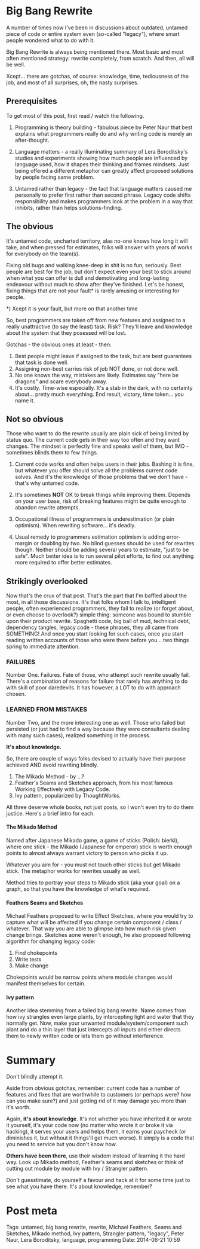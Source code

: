 Big Bang Rewrite
================

A number of times now I've been in discussions about outdated, untamed piece of code or entire system even (so-called "legacy"), where smart people wondered what to do with it.

Big Bang Rewrite is always being mentioned there. Most basic and most often mentioned strategy: rewrite completely, from scratch. And then, all will be well.

Xcept... there are gotchas, of course: knowledge, time, tediousness of the job, and most of all surprises, oh, the nasty surprises.

Prerequisites
-------------
To get most of this post, first read / watch the following.

1. Programming is theory building - fabulous piece by Peter Naur that best explains what programmers really do and why writing code is merely an after-thought.

2. Language matters - a really illuminating summary of Lera Boroditsky's studies and experiments showing how much people are influenced by language used, how it shapes their thinking and frames mindsets. Just being offered a different metaphor can greatly affect proposed solutions by people facing same problem.

3. Untamed rather than legacy - the fact that language matters caused me personally to prefer first rather than second phrase. Legacy code shifts responsibility and makes programmers look at the problem in a way that inhibits, rather than helps solutions-finding. 

The obvious
-----------
It's untamed code, uncharted territory, alas no-one knows how long it will take, and when pressed for estimates, folks will answer with years of works for everybody on the team(s).

Fixing old bugs and walking knee-deep in shit is no fun, seriously. Best people are best for the job, but don't expect even your best to stick around when what you can offer is dull and demotivating and long-lasting endeavour without much to show after they've finished. 
Let's be honest, fixing things that are not your fault* is rarely amusing or interesting for people.

*) Xcept it is your fault, but more on that another time

So, best programmers are taken off from new features and assigned to a really unattractive (to say the least) task. Risk? They'll leave and knowledge about the system that they posessed will be lost.

Gotchas - the obvious ones at least - then:

1) Best people might leave if assigned to the task, but are best guarantees that task is done well.
2) Assigning non-best carries risk of job NOT done, or not done well.
3) No one knows the way, mistakes are likely. Estimates say "here be dragons" and scare everybody away.
4) It's costly. Time-wise especially. It's a stab in the dark, with no certainty about... pretty much everything. End result, victory, time taken... you name it.

Not so obvious
--------------
Those who want to do the rewrite usually are plain sick of being limited by status quo. The current code gets in their way too often and they want changes. The mindset is perfectly fine and speaks well of them, but IMO - sometimes blinds them to few things.

1. Current code works and often helps users in their jobs. Bashing it is fine, but whatever you offer should solve all the problems current code solves. And it's the knowledge of those problems that we don't have - that's why untamed code.

2. It's sometimes **NOT** OK to break things while improving them. Depends on your user base, risk of breaking features might be quite enough to abandon rewrite attempts.

3. Occupational illness of programmers is underestimation (or plain optimism). When rewriting software... it's deadly.

4. Usual remedy to programmers estimation optimism is adding error-margin or doubling by two. No blind guesses should be used for rewrites though. Neither should be adding several years to estimate, "just to be safe". Much better idea is to run several pilot efforts, to find out anything more required to offer better estimates. 

Strikingly overlooked
---------------------

Now that's the crux of that post. That's the part that I'm baffled about the most, in all those discussions. It's that folks whom I talk to, intelligent people, often experienced programmers, they fail to realize (or forget about, or even choose to overlook?) simple thing: someone was bound to stumble upon their product rewrite. Spaghetti code, big ball of mud, technical debt, dependency tangles, legacy code  - these phrases, they all came from SOMETHING! And once you start looking for such cases, once you start reading written accounts of those who were there before you... two things spring to immediate attention.

### FAILURES
Number One. Failures. Fate of those, who attempt such rewrite usually fail. There's a combination of reasons for failure that rarely has anything to do with skill of poor daredevils. It has however, a LOT to do with approach chosen.

### LEARNED FROM MISTAKES
Number Two, and the more interesting one as well. Those who failed but persisted (or just had to find a way because they were consultants dealing with many such cases), realized something in the process.

**It's about knowledge.** 

So, there are couple of ways folks devised to actually have their purpose achieved AND avoid rewriting blindly. 

1. The Mikado Method - by ...?
2. Feather's Seams and Sketches approach, from his most famous Working Effectively with Legacy Code.
3. Ivy pattern, popularized by ThoughtWorks.

All three deserve whole books, not just posts, so I won't even try to do them justice. Here's a brief intro for each.

#### The Mikado Method
Named after Japanese Mikado game, a game of sticks (Polish: bierki), where one stick - the Mikado (Japanese for emperor) stick is worth enough points to almost always warrant victory to person who picks it up. 

Whatever you aim for - you must not touch other sticks but get Mikado stick. The metaphor works for rewrites usually as well.

Method tries to portray your steps to Mikado stick (aka your goal) on a graph, so that you have the knowledge of what's required.


#### Feathers Seams and Sketches
Michael Feathers proposed to write Effect Sketches, where you would try to capture what will be affected if you change certain component / class / whatever. That way you are able to glimpse into how much risk given change brings. Sketches aone weren't enough, he also proposed following algorithm for changing legacy code:

1. Find chokepoints
2. Write tests
3. Make change
 
Chokepoints would be narrow points where module changes would manifest themselves for certain. 

#### Ivy pattern
Another idea stemming from a failed big bang rewrite. Name comes from how ivy strangles even large plants, by intercepting light and water that they normally get. Now, make your unwanted module/system/component such plant and do a thin layer that just intercepts all inputs and either directs them to newly written code or lets them go without interference.


Summary
=======
Don't blindly attempt it.

Aside from obvious gotchas, remember: current code has a number of features and fixes that are worthwhile to customers (or perhaps were? how can you make sure?) and just getting rid of it may damage you more than it's worth.

Again, **it's about knowledge**. It's not whether you have inherited it or wrote it yourself, it's your code now (no matter who wrote it or broke it via hacking), it serves your users and helps them, it earns your paycheck (or diminishes it, but without it things'll get much worse). It simply is a code that you need to service but you don't know how. 

**Others have been there**, use their wisdom instead of learning it the hard way. Look up Mikado method, Feather's seams and sketches or think of cutting out module by module with Ivy / Strangler pattern. 

Don't guesstimate, do yourself a favour and hack at it for some time just to see what you have there. It's about knowledge, remember?


Post meta
=========

Tags: untamed, big bang rewrite, rewrite, Michael Feathers, Seams and Sketches, Mikado method, Ivy pattern, Strangler pattern, "legacy", Peter Naur, Lera Boroditsky, language, programming
Date: 2014-06-21 10:59
